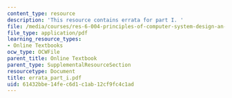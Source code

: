 ```yaml
---
content_type: resource
description: 'This resource contains errata for part I. '
file: /media/courses/res-6-004-principles-of-computer-system-design-an-introduction-spring-2009/61432bbe14fec6d1c1ab12cf9fc4c1ad_errata_part_i.pdf
file_type: application/pdf
learning_resource_types:
- Online Textbooks
ocw_type: OCWFile
parent_title: Online Textbook
parent_type: SupplementalResourceSection
resourcetype: Document
title: errata_part_i.pdf
uid: 61432bbe-14fe-c6d1-c1ab-12cf9fc4c1ad
---
```


